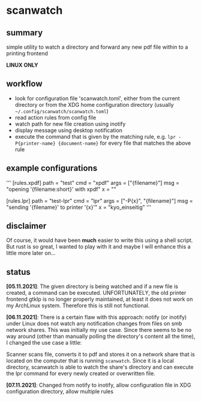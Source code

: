 # scanwatch

## summary

simple utility to watch a directory and forward any new pdf file
within to a printing frontend

**LINUX ONLY**

## workflow

- look for configuration file 'scanwatch.toml', either from the current directory or from the XDG home configuration directory (usually `~/.config/scanwatch/scanwatch.toml`)
- read action rules from config file
- watch path for new file creation using inotify
- display message using desktop notification
- execute the command that is given by the matching rule, e.g. `lpr -P{printer-name} {document-name}` for every file that matches the above rule

## example configurations

'''
[rules.xpdf]
path = "test"
cmd = "xpdf"
args = ["{filename}"]
msg = "opening '{filename:short}' with xpdf"
x = ""

[rules.lpr]
path = "test-lpr"
cmd = "lpr"
args = ["-P{x}", "{filename}"]
msg = "sending '{filename}' to printer '{x}'"
x = "kyo_einseitig"
'''

## disclaimer

Of course, it would have been **much** easier to write this using a
shell script. But rust is so great, I wanted to play with it and maybe
I will enhance this a little more later on...

## status

**[05.11.2021]**: The given directory is being watched and if a new file is created, a command can be executed. UNFORTUNATELY, the old printer frontend gtklp is no longer properly maintained, at least it does not work on my
ArchLinux system. Therefore this is still not functional.

**[06.11.2021]**: There is a certain flaw with this approach: notify
(or inotify) under Linux does not watch any notification changes from
files on smb network shares. This was initially my use case. Since
there seems to be no way around (other than manually polling the
directory's content all the time), I changed the use case a little:

Scanner scans file, converts it to pdf and stores it on a network
share that is located on the computer that is running
`scanwatch`. Since it is a local directory, scanwatch is able to watch
the share's directory and can execute the lpr command for every newly
created or overwritten file.

**[07.11.2021]**: Changed from notify to inotify, allow configuration
file in XDG configuration directory, allow multiple rules

